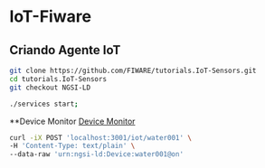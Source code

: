 # IoT-Fiware

## Criando Agente IoT 

``` bash
git clone https://github.com/FIWARE/tutorials.IoT-Sensors.git
cd tutorials.IoT-Sensors
git checkout NGSI-LD

./services start;
```

**Device Monitor
[Device Monitor](http://localhost:3000/device/monitor)

``` bash
curl -iX POST 'localhost:3001/iot/water001' \
-H 'Content-Type: text/plain' \
--data-raw 'urn:ngsi-ld:Device:water001@on'
```
